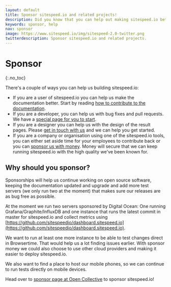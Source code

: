 ```yaml
---
layout: default
title: Sponsor sitespeed.io and related projects!
description: Did you know that you can help out making sitespeed.io better?
keywords: sponsor, help
nav: sponsor
image: https://www.sitespeed.io/img/sitespeed-2.0-twitter.png
twitterdescription: Sponsor sitespeed.io and related projects.
---
```

# Sponsor
{:.no_toc}

There's a couple of ways you can help us building sitespeed.io:

* If you are a user of sitespeed.io you can help us make the documentation better. Start by reading [how to contribute to the documentation](/documentation/sitespeed.io/developers/#contributing-to-the-documentation).
* If you are a developer, you can help us with bug fixes and pull requests. We have a [special page for you to start](/documentation/sitespeed.io/developers/).
* If you are a designer you can help us with the design of the result pages. Please [get in touch with us](https://github.com/sitespeedio/sitespeed.io/issues/new) and we can help you get started.
* If you are a company or organisation using one of the sitespeed.io tools, you can either set aside time for your employees to contribute back or you can [sponsor us with money](https://opencollective.com/sitespeedio). Money will secure that we can keep running sitespeed.io with the high quality we've been known for.

## Why should you sponsor?
Sponsorships will help us continue working on open source software, keeping the documentation updated and upgrade and add more test servers (we only run two at the moment) that makes sure our releases are as bug free as possible.

At the moment we run two servers sponsored by Digital Ocean: One running Grafana/Graphite/InfluxDB and one instance that runs the latest commit in master for sitespeed.io and collect metrics using [https://github.com/sitespeedio/dashboard.sitespeed.io](https://github.com/sitespeedio/dashboard.sitespeed.io). 

We want to run at least one more instance to be able to test changes direct in Browsertime. That would help us a lot finding issues earlier. With sponsor money we could also choose to use other cloud providers and making it easier to deploy sitespeed.io.

We also want to find a place to host our mobile phones, so we can continue to run tests directly on mobile devices.

Head over to [sponsor page at Open Collective](https://opencollective.com/sitespeedio) to sponsor sitespeed.io!